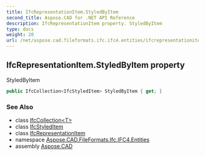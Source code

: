 ```yaml
---
title: IfcRepresentationItem.StyledByItem
second_title: Aspose.CAD for .NET API Reference
description: IfcRepresentationItem property. StyledByItem
type: docs
weight: 20
url: /net/aspose.cad.fileformats.ifc.ifc4.entities/ifcrepresentationitem/styledbyitem/
---
```

## IfcRepresentationItem.StyledByItem property

StyledByItem

```csharp
public IfcCollection<IfcStyledItem> StyledByItem { get; }
```

### See Also

* class [IfcCollection&lt;T&gt;](../../../aspose.cad.fileformats.ifc/ifccollection-1/)
* class [IfcStyledItem](../../ifcstyleditem/)
* class [IfcRepresentationItem](../)
* namespace [Aspose.CAD.FileFormats.Ifc.IFC4.Entities](../../ifcrepresentationitem/)
* assembly [Aspose.CAD](../../../)


